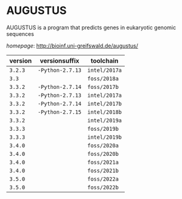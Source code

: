# AUGUSTUS

AUGUSTUS is a program that predicts genes in eukaryotic genomic sequences

*homepage*: <http://bioinf.uni-greifswald.de/augustus/>

version | versionsuffix | toolchain
--------|---------------|----------
``3.2.3`` | ``-Python-2.7.13`` | ``intel/2017a``
``3.3`` |  | ``foss/2018a``
``3.3.2`` | ``-Python-2.7.14`` | ``foss/2017b``
``3.3.2`` | ``-Python-2.7.13`` | ``intel/2017a``
``3.3.2`` | ``-Python-2.7.14`` | ``intel/2017b``
``3.3.2`` | ``-Python-2.7.15`` | ``intel/2018b``
``3.3.2`` |  | ``intel/2019a``
``3.3.3`` |  | ``foss/2019b``
``3.3.3`` |  | ``intel/2019b``
``3.4.0`` |  | ``foss/2020a``
``3.4.0`` |  | ``foss/2020b``
``3.4.0`` |  | ``foss/2021a``
``3.4.0`` |  | ``foss/2021b``
``3.5.0`` |  | ``foss/2022a``
``3.5.0`` |  | ``foss/2022b``
